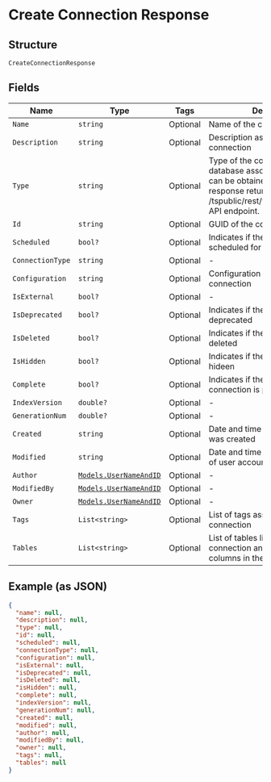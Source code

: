 
# Create Connection Response

## Structure

`CreateConnectionResponse`

## Fields

| Name | Type | Tags | Description |
|  --- | --- | --- | --- |
| `Name` | `string` | Optional | Name of the connection |
| `Description` | `string` | Optional | Description associated with the connection |
| `Type` | `string` | Optional | Type of the connection. The database associated with this type can be obtained from the response returned by the /tspublic/rest/v2/connection/types API endpoint. |
| `Id` | `string` | Optional | GUID of the connection |
| `Scheduled` | `bool?` | Optional | Indicates if the data sync is scheduled for this connection |
| `ConnectionType` | `string` | Optional | - |
| `Configuration` | `string` | Optional | Configuration properties of the connection |
| `IsExternal` | `bool?` | Optional | - |
| `IsDeprecated` | `bool?` | Optional | Indicates if the connection is deprecated |
| `IsDeleted` | `bool?` | Optional | Indicates if the connection is deleted |
| `IsHidden` | `bool?` | Optional | Indicates if the connection is hideen |
| `Complete` | `bool?` | Optional | Indicates if the all the properties of connection is provided |
| `IndexVersion` | `double?` | Optional | - |
| `GenerationNum` | `double?` | Optional | - |
| `Created` | `string` | Optional | Date and time when user account was created |
| `Modified` | `string` | Optional | Date and time of last modification of user account |
| `Author` | [`Models.UserNameAndID`](../../doc/models/user-name-and-id.md) | Optional | - |
| `ModifiedBy` | [`Models.UserNameAndID`](../../doc/models/user-name-and-id.md) | Optional | - |
| `Owner` | [`Models.UserNameAndID`](../../doc/models/user-name-and-id.md) | Optional | - |
| `Tags` | `List<string>` | Optional | List of tags assigned to the connection |
| `Tables` | `List<string>` | Optional | List of tables linked to this connection and details of the columns in the table |

## Example (as JSON)

```json
{
  "name": null,
  "description": null,
  "type": null,
  "id": null,
  "scheduled": null,
  "connectionType": null,
  "configuration": null,
  "isExternal": null,
  "isDeprecated": null,
  "isDeleted": null,
  "isHidden": null,
  "complete": null,
  "indexVersion": null,
  "generationNum": null,
  "created": null,
  "modified": null,
  "author": null,
  "modifiedBy": null,
  "owner": null,
  "tags": null,
  "tables": null
}
```


